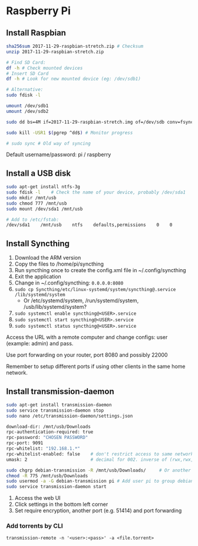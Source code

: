 # Raspberry Pi

## Install Raspbian

```bash
sha256sum 2017-11-29-raspbian-stretch.zip # Checksum
unzip 2017-11-29-raspbian-stretch.zip

# Find SD Card:
df -h # Check mounted devices
# Insert SD Card
df -h # Look for new mounted device (eg: /dev/sdb1)

# Alternative:
sudo fdisk -l

umount /dev/sdb1
umount /dev/sdb2

sudo dd bs=4M if=2017-11-29-raspbian-stretch.img of=/dev/sdb conv=fsync

sudo kill -USR1 $(pgrep ^dd$) # Monitor progress

# sudo sync # Old way of syncing
```

Default username/password: pi / raspberry

## Install a USB disk

```bash
sudo apt-get install ntfs-3g
sudo fdisk -l    # Check the name of your device, probably /dev/sda1
sudo mkdir /mnt/usb
sudo chmod 777 /mnt/usb
sudo mount /dev/sda1 /mnt/usb

# Add to /etc/fstab:
/dev/sda1    /mnt/usb    ntfs    defaults,permissions    0    0
```

## Install Syncthing

1. Download the ARM version
2. Copy the files to /home/pi/syncthing
3. Run syncthing once to create the config.xml file in ~/.config/syncthing
4. Exit the application
5. Change in ~/.config/syncthing: `0.0.0.0:8080`
6. `sudo cp Syncthing/etc/linux-systemd/system/syncthing@.service /lib/systemd/system`
   - Or /etc/systemd/system, /run/systemd/system, /usb/lib/systemd/system?
7. `sudo systemctl enable syncthing@<USER>.service`
8. `sudo systemctl start syncthing@<USER>.service`
9. `sudo systemctl status syncthing@<USER>.service`

Access the URL with a remote computer and change configs: user (example: admin) and pass.

Use port forwarding on your router, port 8080 and possibly 22000

Remember to setup different ports if using other clients in the same home network.

## Install transmission-daemon

```bash
sudo apt-get install transmission-daemon
sudo service transmission-daemon stop
sudo nano /etc/transmission-daemon/settings.json

download-dir: /mnt/usb/Downloads
rpc-authentication-required: true
rpc-password: "CHOSEN PASSWORD"
rpc-port: 9091
rpc-whitelist: "192.168.1.*"
rpc-whitelist-enabled: false    # don't restrict access to same network
umask: 2                        # decimal for 002. inverse of (rwx,rwx,r-x)

sudo chgrp debian-transmission -R /mnt/usb/Downloads/     # Or another folder
chmod -R 775 /mnt/usb/Downloads
sudo usermod -a -G debian-transmission pi # Add user pi to group debian-transmission
sudo service transmission-daemon start
```

1. Access the web UI
2. Click settings in the bottom left corner
3. Set require encryption, another port (e.g. 51414) and port forwarding

### Add torrents by CLI

`transmission-remote -n '<user>:<pass>' -a <file.torrent>`
